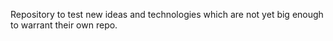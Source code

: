 Repository to test new ideas and technologies which are not yet big enough to warrant their own repo. 
